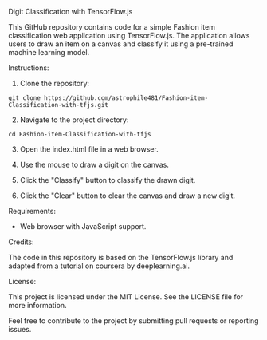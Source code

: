   Digit Classification with TensorFlow.js

  This GitHub repository contains code for a simple Fashion item classification web application using TensorFlow.js. The application allows users to draw an item on a canvas and classify it using a pre-trained machine learning model.

  Instructions:

  1. Clone the repository:

    git clone https://github.com/astrophile481/Fashion-item-Classification-with-tfjs.git

  2. Navigate to the project directory:

    cd Fashion-item-Classification-with-tfjs

  3. Open the index.html file in a web browser.

  4. Use the mouse to draw a digit on the canvas.

  5. Click the "Classify" button to classify the drawn digit.

  6. Click the "Clear" button to clear the canvas and draw a new digit.

  Requirements:

  - Web browser with JavaScript support.

  Credits:

  The code in this repository is based on the TensorFlow.js library and adapted from a tutorial on coursera by deeplearning.ai.

  License:

  This project is licensed under the MIT License. See the LICENSE file for more information.

  Feel free to contribute to the project by submitting pull requests or reporting issues.

